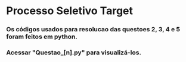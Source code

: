 # Processo Seletivo Target

### Os códigos usados para resolucao das questoes 2, 3, 4 e 5 foram feitos em python.
### Acessar "Questao_[n].py" para visualizá-los.
